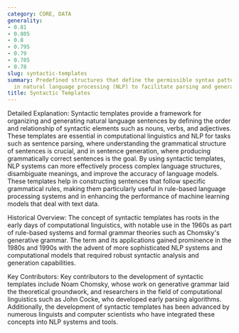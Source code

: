 ```yaml
---
category: CORE, DATA
generality:
- 0.81
- 0.805
- 0.8
- 0.795
- 0.79
- 0.785
- 0.78
slug: syntactic-templates
summary: Predefined structures that define the permissible syntax patterns for sentences
  in natural language processing (NLP) to facilitate parsing and generation tasks.
title: Syntactic Templates
---
```


Detailed Explanation:
Syntactic templates provide a framework for organizing and generating natural language sentences by defining the order and relationship of syntactic elements such as nouns, verbs, and adjectives. These templates are essential in computational linguistics and NLP for tasks such as sentence parsing, where understanding the grammatical structure of sentences is crucial, and in sentence generation, where producing grammatically correct sentences is the goal. By using syntactic templates, NLP systems can more effectively process complex language structures, disambiguate meanings, and improve the accuracy of language models. These templates help in constructing sentences that follow specific grammatical rules, making them particularly useful in rule-based language processing systems and in enhancing the performance of machine learning models that deal with text data.

Historical Overview:
The concept of syntactic templates has roots in the early days of computational linguistics, with notable use in the 1960s as part of rule-based systems and formal grammar theories such as Chomsky's generative grammar. The term and its applications gained prominence in the 1980s and 1990s with the advent of more sophisticated NLP systems and computational models that required robust syntactic analysis and generation capabilities.

Key Contributors:
Key contributors to the development of syntactic templates include Noam Chomsky, whose work on generative grammar laid the theoretical groundwork, and researchers in the field of computational linguistics such as John Cocke, who developed early parsing algorithms. Additionally, the development of syntactic templates has been advanced by numerous linguists and computer scientists who have integrated these concepts into NLP systems and tools.